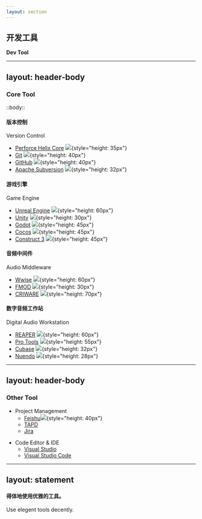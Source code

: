 ```yaml
---
layout: section
---
```


## 开发工具
**Dev Tool**

---
layout: header-body
---

### Core Tool

::body::

<div class="grid grid-cols-4 gap-4">

  <div v-click>

  #### 版本控制
  Version Control
  - [Perforce Helix Core](https://www.perforce.com/products/helix-core)
    ![](/src/dev-tool-logo/logo-perforce-helixcore.png){style="height: 35px"}
  - [Git](https://git-scm.com/)
    ![](/src/dev-tool-logo/logo-git.png){style="height: 40px"}
  - [GitHub](https://github.com/)
    ![](/src/dev-tool-logo/logo-github-mark.png){style="height: 40px"}
  - [Apache Subversion](https://subversion.apache.org/)
    ![](/src/dev-tool-logo/logo-svn.png){style="height: 32px"}

  </div v-click>

  <div v-click>

  #### 游戏引擎
  Game Engine
  - [Unreal Engine](https://www.unrealengine.com/)
    ![](/src/dev-tool-logo/logo-unrealengine.png){style="height: 60px"}
  - [Unity](https://unity.com/)
    ![](/src/dev-tool-logo/logo-unity.png){style="height: 30px"}
  - [Godot](hhttps://godotengine.org/)
    ![](/src/dev-tool-logo/logo-godot.png){style="height: 45px"}
  - [Cocos](https://www.cocos.com/)
    ![](/src/dev-tool-logo/logo-cocos.png){style="height: 45px"}
  - [Construct 3](https://www.construct.net/)
    ![](/src/dev-tool-logo/logo-construct3.png){style="height: 45px"}

  </div v-click>

  <div v-click>

  #### 音频中间件
  Audio Middleware
  - [Wwise](https://www.audiokinetic.com/)
    ![](/src/dev-tool-logo/logo-wwise.png){style="height: 60px"}
  - [FMOD](https://www.fmod.com/)
    ![](/src/dev-tool-logo/logo-fmod.png){style="height: 30px"}
  - [CRIWARE](https://www.criware.com/)
    ![](/src/dev-tool-logo/logo-criware.png){style="height: 70px"}

  </div v-click>

  <div v-click>

  #### 数字音频工作站
  Digital Audio Workstation
  - [REAPER](https://www.reaper.fm/)
    ![](/src/dev-tool-logo/logo-reaper.png){style="height: 60px"}
  - [Pro Tools](https://www.avid.com/pro-tools)
    ![](/src/dev-tool-logo/logo-protools.png){style="height: 55px"}
  - [Cubase](https://www.steinberg.net/cubase/)
    ![](/src/dev-tool-logo/logo-cubase.png){style="height: 32px"}
  - [Nuendo](https://www.steinberg.net/nuendo/)
    ![](/src/dev-tool-logo/logo-nuendo.png){style="height: 28px"}

  </div v-click>

</div>

<!-- <div>
  <img v-click src="/dev-tool-logo-01.png" alt="Dev Tool Logo 01" style="width: 800px; height: auto;" />
  <br>
  <img v-click src="/dev-tool-logo-02.png" alt="Dev Tool Logo 02" style="width: 800px; height: auto;" />
</div> -->

---
layout: header-body
---

### Other Tool

<div>

- Project Management
  - [Feishu](https://www.feishu.cn/)![](/src/dev-tool-logo/logo-feishu.png){style="height: 40px"}
  - [TAPD](https://hook.tapd.cn/)
  - [Jira](https://www.atlassian.com/software/jira)

</div>

- Code Editor & IDE
  - [Visual Studio](https://visualstudio.microsoft.com/)
  - [Visual Studio Code](https://code.visualstudio.com/)


<!-- ::left::

- Natural Language Processing
- Computer Vision
  - Text-to-Image
  - Text-to-Video
  - Text-to-3D
  - Image-to-3D
- Audio
  - Speech Recognition
  - Text-to-Speech
  - Text-to-Music
  - Text-to-Sound
  - Audio-to-Audio
- ...

::right::

<img src="/ai-tool-logo.png" alt="AI Tool Logo" style="width: 75%; height: auto;"> -->

---
layout: statement
---

#### 得体地使用优雅的工具。
Use elegent tools decently.
